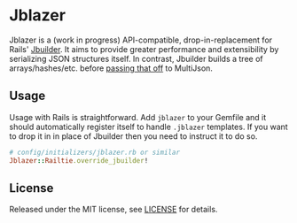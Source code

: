 # Jblazer

Jblazer is a (work in progress) API-compatible, drop-in-replacement for Rails' [Jbuilder]. It aims to provide greater performance and extensibility by serializing JSON structures itself. In contrast, Jbuilder builds a tree of arrays/hashes/etc. before [passing that off] to MultiJson.

[Jbuilder]: https://github.com/rails/jbuilder
[passing that off]: https://github.com/rails/jbuilder/blob/c0cb50346806f7254a836b14afb5420e077c1c6f/lib/jbuilder.rb#L248-L251

## Usage

Usage with Rails is straightforward. Add `jblazer` to your Gemfile and it should automatically register itself to handle `.jblazer` templates. If you want to drop it in in place of Jbuilder then you need to instruct it to do so.

```ruby
# config/initializers/jblazer.rb or similar
Jblazer::Railtie.override_jbuilder!
```

## License

Released under the MIT license, see [LICENSE](LICENSE) for details.
